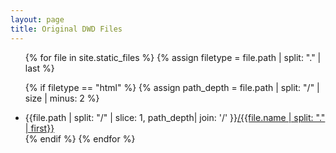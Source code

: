 ```yaml
---
layout: page
title: Original DWD Files
---
```


<ul>
{% for file in site.static_files %}
<!-- {% assign filename = lecture.path | last %} -->
{% assign filetype = file.path | split: "." | last  %}

{% if filetype  == "html" %}
{% assign path_depth = file.path | split: "/" | size | minus: 2 %}
  <li>
  {{file.path | split: "/" | slice: 1, path_depth| join: '/' }}<a href="{{file.path | prepend: site.baseurl}}">/{{file.name | split: "." | first}}</a>
  </li>
{% endif %}
{% endfor %}
</ul>
